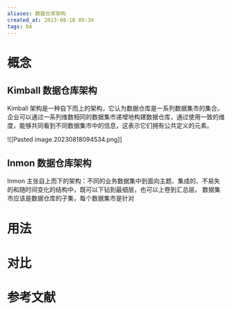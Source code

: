 ```yaml
---
aliases: 数据仓库架构
created_at: 2023-08-18 09:34
tags: DA
---
```


# 概念

## Kimball 数据仓库架构

Kimball 架构是一种自下而上的架构，它认为数据仓库是一系列数据集市的集合。企业可以通过一系列维数相同的数据集市递增地构建数据仓库，通过使用一致的维度，能够共同看到不同数据集市中的信息，这表示它们拥有公共定义的元素。

![[Pasted image 20230818094534.png]]


## Inmon 数据仓库架构

Inmon 主张自上而下的架构：不同的业务数据集中到面向主题、集成的、不易失的和随时间变化的结构中，既可以下钻到最细层，也可以上卷到汇总层。
数据集市应该是数据仓库的子集，每个数据集市是针对
# 用法



# 对比



# 参考文献

